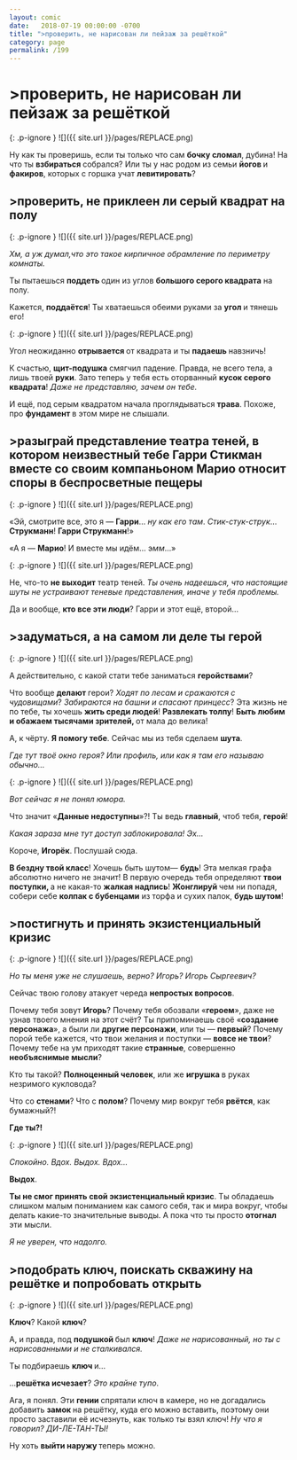 ```yaml
---
layout: comic
date:   2018-07-19 00:00:00 -0700
title: ">проверить, не нарисован ли пейзаж за решёткой"
category: page
permalink: /199
---
```

# >проверить, не нарисован ли пейзаж за решёткой

{: .p-ignore }
![]({{ site.url }}/pages/REPLACE.png)

Ну как ты проверишь, если ты только что сам <strong>бочку сломал</strong>, дубина! На что ты <strong>взбираться </strong>собрался? Или ты у нас родом из семьи <strong>йогов </strong>и <strong>факиров</strong>, которых с горшка учат <strong>левитировать</strong>?

## >проверить, не приклеен ли серый квадрат на полу

{: .p-ignore }
![]({{ site.url }}/pages/REPLACE.png)

<em>Хм, а уж думал,что это такое кирпичное обрамление по периметру комнаты.</em>

Ты пытаешься <strong>поддеть </strong>один из углов <strong>большого серого квадрата</strong> на полу.

Кажется, <strong>поддаётся</strong>! Ты хватаешься обеими руками за <strong>угол </strong>и тянешь его!

{: .p-ignore }
![]({{ site.url }}/pages/REPLACE.png)

Угол неожиданно <strong>отрывается </strong>от квадрата и ты <strong>падаешь </strong>навзничь!

К счастью, <strong>щит-подушка</strong> смягчил падение. Правда, не всего тела, а лишь твоей <strong>руки</strong>. Зато теперь у тебя есть оторванный <strong>кусок серого квадрата</strong>! <em>Даже не представляю, зачем он тебе.</em>

И ещё, под серым квадратом начала проглядываться <strong>трава</strong>. Похоже, про <strong>фундамент </strong>в этом мире не слышали.

## >разыграй представление театра теней, в котором неизвестный тебе Гарри Стикман вместе со своим компаньоном Марио относит споры в беспросветные пещеры

{: .p-ignore }
![]({{ site.url }}/pages/REPLACE.png)

«Эй, смотрите все, это я — <strong>Гарри</strong>… <em>ну как его там</em>. <em>Стик-стук-струк</em>… <strong>Струкманн</strong>! <strong>Гарри Струкманн</strong>!»

«А я — <strong>Марио</strong>! И вместе мы идём… э<em>мм</em>…»

{: .p-ignore }
![]({{ site.url }}/pages/REPLACE.png)

Не, что-то <strong>не выходит</strong> театр теней. <em>Ты очень надеешься, что настоящие шуты не устраивают теневые представления, иначе у тебя проблемы.</em>

Да и вообще, <strong>кто все эти люди</strong>? Гарри и этот ещё, второй…

## >задуматься, а на самом ли деле ты герой

{: .p-ignore }
![]({{ site.url }}/pages/REPLACE.png)

А действительно, с какой стати тебе заниматься <strong>геройствами</strong>?

Что вообще <strong>делают </strong>герои? <em>Ходят по лесам и сражаются с чудовищами</em>? <em>Забираются на башни и спасают принцесс</em>? Эта жизнь не по тебе, ты хочешь <strong>жить среди людей</strong>! <strong>Развлекать толпу</strong>! <strong>Быть любим и обажаем тысячами зрителей, </strong>от мала до велика!

А, к чёрту. <strong>Я</strong> <strong>помогу тебе</strong>. Сейчас мы из тебя сделаем <strong>шута</strong>.

<em>Где тут твоё окно героя? Или профиль, или как я там его называю обычно…</em>

{: .p-ignore }
![]({{ site.url }}/pages/REPLACE.png)

<em>Вот сейчас я не понял юмора.</em>

Что значит «<strong>Данные недоступны</strong>»?! Ты ведь <strong>главный</strong>, чтоб тебя, <strong>герой</strong>! 

<em>Какая зараза мне тут доступ заблокировала! Эх…</em>

Короче, <strong>Игорёк</strong>. Послушай сюда.

<strong>В бездну твой класс</strong>! Хочешь быть шутом— <strong>будь</strong>! Эта мелкая графа абсолютно ничего не значит! В первую очередь тебя определяют <strong>твои поступки, </strong>а не какая-то <strong>жалкая надпись</strong>! <strong>Жонглируй </strong>чем ни попадя, собери себе <strong>колпак с бубенцами</strong> из торфа и сухих палок, <strong>будь шутом</strong>!

## >постигнуть и принять экзистенциальный кризис

{: .p-ignore }
![]({{ site.url }}/pages/REPLACE.png)

<em>Но ты меня уже не слушаешь, верно? Игорь? Игорь Сыргеевич?</em>

Сейчас твою голову атакует череда <strong>непростых вопросов</strong>. 

Почему тебя зовут <strong>Игорь</strong>? Почему тебя обозвали «<strong>героем</strong>», даже не узнав твоего мнения на этот счёт? Ты припоминаешь своё «<strong>создание персонажа</strong>», а были ли <strong>другие персонажи</strong>, или ты — <strong>первый</strong>? Почему порой тебе кажется, что твои желания и поступки — <strong>вовсе не твои</strong>? Почему тебе на ум приходят такие <strong>странные</strong>, совершенно <strong>необъяснимые мысли</strong>?

Кто ты такой? <strong>Полноценный человек</strong>, или же <strong>игрушка </strong>в руках незримого кукловода?

Что со <strong>стенами</strong>? Что с <strong>полом</strong>? Почему мир вокруг тебя <strong>рвётся</strong>, как бумажный?! 

<strong>Где ты?!</strong>

{: .p-ignore }
![]({{ site.url }}/pages/REPLACE.png)

<em>Спокойно. Вдох. Выдох. Вдох…</em>

<strong>Выдох</strong>.

<strong>Ты не смог принять свой экзистенциальный кризис</strong>. Ты обладаешь слишком малым пониманием как самого себя, так и мира вокруг, чтобы делать какие-то значительные выводы. А пока что ты просто <strong>отогнал </strong>эти мысли.

<em>Я не уверен, что надолго.</em>

## >подобрать ключ, поискать скважину на решётке и попробовать открыть

{: .p-ignore }
![]({{ site.url }}/pages/REPLACE.png)

<strong>Ключ</strong>? Какой <strong>ключ</strong>?

А, и правда, под <strong>подушкой </strong>был <strong>ключ</strong>! <em>Даже не нарисованный, но ты с нарисованными и не сталкивался.</em>

Ты подбираешь <strong>ключ </strong>и…

…<strong>решётка исчезает</strong>? <em>Это крайне тупо</em>.

Ага, я понял. Эти <strong>гении </strong>спрятали ключ в камере, но не догадались добавить <strong>замок </strong>на решётку, куда его можно вставить, поэтому они просто заставили её исчезнуть, как только ты взял ключ! <em>Ну что я говорил? ДИ-ЛЕ-ТАН-ТЫ!</em>

Ну хоть <strong>выйти наружу </strong>теперь можно.
